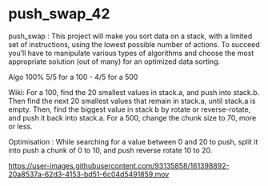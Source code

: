 # push_swap_42
push_swap : This project will make you sort data on a stack, with a limited set of instructions, using the lowest possible number of actions. To succeed you’ll have to manipulate various types of algorithms and choose the most appropriate solution (out of many) for an optimized data sorting.

Algo 100% 5/5 for a 100 - 4/5 for a 500

Wiki:
For a 100, find the 20 smallest values in stack.a, and push into stack.b.
Then find the next 20 smallest values that remain in stack.a, until stack.a is empty.
Then, find the biggest value in stack b by rotate or reverse-rotate, and push it back into stack.a.
For a 500, change the chunk size to 70, more or less.

Optimisation :
While searching for a value between 0 and 20 to push, split it into push a chunk of 0 to 10, and push reverse rotate 10 to 20.

https://user-images.githubusercontent.com/93135858/161398892-20a8537a-62d3-4153-bd51-6c04d5491859.mov

